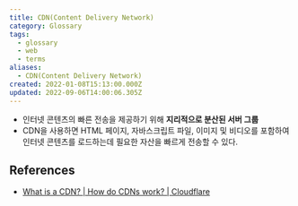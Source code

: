```yaml
---
title: CDN(Content Delivery Network)
category: Glossary
tags:
  - glossary
  - web
  - terms
aliases:
  - CDN(Content Delivery Network)
created: 2022-01-08T15:13:00.000Z
updated: 2022-09-06T14:00:06.305Z
---
```


- 인터넷 콘텐츠의 빠른 전송을 제공하기 위해 **지리적으로 분산된 서버 그룹**
- CDN을 사용하면 HTML 페이지, 자바스크립트 파일, 이미지 및 비디오를 포함하여 인터넷 콘텐츠를 로드하는데 필요한 자산을 빠르게 전송할 수 있다.

## References

- [What is a CDN? | How do CDNs work? | Cloudflare](https://www.cloudflare.com/learning/cdn/what-is-a-cdn/)
